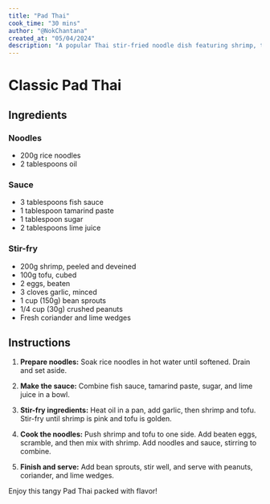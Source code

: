 ```yaml
---
title: "Pad Thai"
cook_time: "30 mins"
author: "@NokChantana"
created_at: "05/04/2024"
description: "A popular Thai stir-fried noodle dish featuring shrimp, tofu, and vibrant spices, offering a perfect balance of sweet, sour, and spicy flavors."
---
```


# Classic Pad Thai

## Ingredients

### Noodles

- 200g rice noodles
- 2 tablespoons oil

### Sauce

- 3 tablespoons fish sauce
- 1 tablespoon tamarind paste
- 1 tablespoon sugar
- 2 tablespoons lime juice

### Stir-fry

- 200g shrimp, peeled and deveined
- 100g tofu, cubed
- 2 eggs, beaten
- 3 cloves garlic, minced
- 1 cup (150g) bean sprouts
- 1/4 cup (30g) crushed peanuts
- Fresh coriander and lime wedges

## Instructions

1. **Prepare noodles:** Soak rice noodles in hot water until softened. Drain and set aside.

2. **Make the sauce:** Combine fish sauce, tamarind paste, sugar, and lime juice in a bowl.

3. **Stir-fry ingredients:** Heat oil in a pan, add garlic, then shrimp and tofu. Stir-fry until shrimp is pink and tofu is golden.

4. **Cook the noodles:** Push shrimp and tofu to one side. Add beaten eggs, scramble, and then mix with shrimp. Add noodles and sauce, stirring to combine.

5. **Finish and serve:** Add bean sprouts, stir well, and serve with peanuts, coriander, and lime wedges.

Enjoy this tangy Pad Thai packed with flavor!
